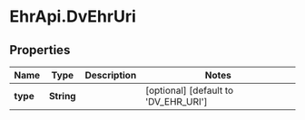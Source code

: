 # EhrApi.DvEhrUri

## Properties
Name | Type | Description | Notes
------------ | ------------- | ------------- | -------------
**type** | **String** |  | [optional] [default to &#x27;DV_EHR_URI&#x27;]
